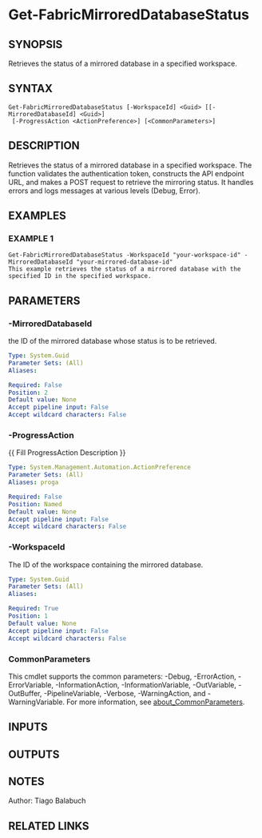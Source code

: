 ﻿---
external help file: FabricTools-help.xml
Module Name: FabricTools
online version: https://learn.microsoft.com/en-us/rest/api/fabric/eventhouse/items/list-eventhouses?tabs=HTTP
schema: 2.0.0
---

# Get-FabricMirroredDatabaseStatus

## SYNOPSIS
Retrieves the status of a mirrored database in a specified workspace.

## SYNTAX

```
Get-FabricMirroredDatabaseStatus [-WorkspaceId] <Guid> [[-MirroredDatabaseId] <Guid>]
 [-ProgressAction <ActionPreference>] [<CommonParameters>]
```

## DESCRIPTION
Retrieves the status of a mirrored database in a specified workspace.
The function validates the authentication token, constructs the API endpoint URL, and makes a POST request to retrieve the mirroring status.
It handles errors and logs messages at various levels (Debug, Error).

## EXAMPLES

### EXAMPLE 1
```
Get-FabricMirroredDatabaseStatus -WorkspaceId "your-workspace-id" -MirroredDatabaseId "your-mirrored-database-id"
This example retrieves the status of a mirrored database with the specified ID in the specified workspace.
```

## PARAMETERS

### -MirroredDatabaseId
the ID of the mirrored database whose status is to be retrieved.

```yaml
Type: System.Guid
Parameter Sets: (All)
Aliases:

Required: False
Position: 2
Default value: None
Accept pipeline input: False
Accept wildcard characters: False
```

### -ProgressAction
{{ Fill ProgressAction Description }}

```yaml
Type: System.Management.Automation.ActionPreference
Parameter Sets: (All)
Aliases: proga

Required: False
Position: Named
Default value: None
Accept pipeline input: False
Accept wildcard characters: False
```

### -WorkspaceId
The ID of the workspace containing the mirrored database.

```yaml
Type: System.Guid
Parameter Sets: (All)
Aliases:

Required: True
Position: 1
Default value: None
Accept pipeline input: False
Accept wildcard characters: False
```

### CommonParameters
This cmdlet supports the common parameters: -Debug, -ErrorAction, -ErrorVariable, -InformationAction, -InformationVariable, -OutVariable, -OutBuffer, -PipelineVariable, -Verbose, -WarningAction, and -WarningVariable. For more information, see [about_CommonParameters](http://go.microsoft.com/fwlink/?LinkID=113216).

## INPUTS

## OUTPUTS

## NOTES
Author: Tiago Balabuch

## RELATED LINKS
